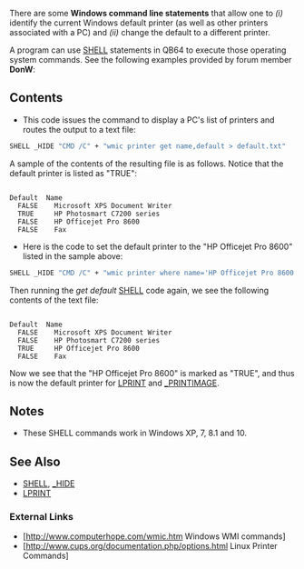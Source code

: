 There are some **Windows command line statements** that allow one to *(i)* identify the current Windows default printer (as well as other printers associated with a PC) and *(ii)* change the default to a different printer. 

A program can use [SHELL](SHELL) statements in QB64 to execute those operating system commands. See the following examples provided by forum member **DonW**:


## Contents

* This code issues the command to display a PC's list of printers and routes the output to a text file:

```vb
SHELL _HIDE "CMD /C" + "wmic printer get name,default > default.txt"

```

A sample of the contents of the resulting file is as follows. Notice that the default printer is listed as "TRUE":

```text

Default  Name                           
  FALSE    Microsoft XPS Document Writer 
  TRUE     HP Photosmart C7200 series     
  FALSE    HP Officejet Pro 8600         
  FALSE    Fax

```


* Here is the code to set the default printer to the "HP Officejet Pro 8600" listed in the sample above:


```vb
SHELL _HIDE "CMD /C" + "wmic printer where name='HP Officejet Pro 8600' call setdefaultprinter" 
```

Then running the *get default* [SHELL](SHELL) code again, we see the following contents of the text file:

```text

Default  Name                           
  FALSE    Microsoft XPS Document Writer 
  FALSE    HP Photosmart C7200 series     
  TRUE     HP Officejet Pro 8600         
  FALSE    Fax

```


Now we see that the "HP Officejet Pro 8600" is marked as "TRUE", and thus is now the default printer for [LPRINT](LPRINT) and [_PRINTIMAGE](_PRINTIMAGE).


## Notes

* These SHELL commands work in Windows XP, 7, 8.1 and 10.


## See Also

* [SHELL](SHELL), [_HIDE](_HIDE)
* [LPRINT](LPRINT)


### External Links

* [http://www.computerhope.com/wmic.htm Windows WMI commands]
* [http://www.cups.org/documentation.php/options.html Linux Printer Commands]




